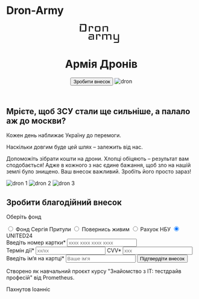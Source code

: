 # Dron-Army
<!DOCTYPE html>
<html lang="en">
<head>
    <meta charset="UTF-8" />
    <meta http-equiv="X-UA-Compatible" content="IE=edge">
    <meta name="viewport" content="width=device-width, initial-scale=1.0">
    <title>Армія Дронів Для ЗСУ</title>
    <link rel="stylesheet" href="./styles.css">
</head>
<body>
    <div class="container">
    <header class="header">
     <div class="header__container">
      <div class="header__content">    
        <a class="header__icon" href="">
            <svg width="115" height="50" viewBox="0 0 115 50" fill="none" xmlns="http://www.w3.org/2000/svg">
                <path d="M17.4553 17.1429C17.4553 17.9048 17.1644 18.5714 16.5825 19.1429C16.0007 19.7143 15.3219 20 14.5461 20H0V5.71428L2.90922 2.85714H0V0H14.5461C15.3219 0 16.0007 0.285714 16.5825 0.857142C17.1644 1.42857 17.4553 2.09524 17.4553 2.85714V17.1429ZM14.1305 17.1429V2.85714H3.32482V19.5918L5.81843 17.1429H14.1305Z" fill="#111111"/>
                <path d="M35.5226 11.4286H32.6134V8.16326H26.795V20H23.8858V5.71428H26.795V7.7551L28.873 5.71428H32.6134C33.4169 5.71428 34.0957 6 34.6499 6.57143C35.2317 7.11565 35.5226 7.78231 35.5226 8.57143V11.4286Z" fill="#111111"/>
                <path d="M54.6257 17.1429C54.6257 17.932 54.3348 18.6122 53.753 19.1837C53.1988 19.7279 52.52 20 51.7165 20H42.9889C42.1854 20 41.4927 19.7279 40.9109 19.1837C40.3567 18.6122 40.0797 17.932 40.0797 17.1429V8.57143C40.0797 7.78231 40.3567 7.11565 40.9109 6.57143C41.4927 6 42.1854 5.71428 42.9889 5.71428H51.7165C52.52 5.71428 53.1988 6 53.753 6.57143C54.3348 7.11565 54.6257 7.78231 54.6257 8.57143V17.1429ZM51.7165 17.551V8.16326H42.9889V17.551H51.7165Z" fill="#111111"/>
                <path d="M75 20H72.0908V8.16326H63.3631V20H60.4539V5.71428H63.3631V7.7551L65.4411 5.71428H72.0908C72.8943 5.71428 73.5731 6 74.1272 6.57143C74.7091 7.11565 75 7.78231 75 8.57143V20Z" fill="#111111"/>
                <path d="M37.4663 41.375H34.573V39.2804L32.0931 41.375H25.8933C25.0942 41.375 24.4053 41.1012 23.8266 40.5536C23.2755 39.9786 23 39.294 23 38.5V35.625C23 34.831 23.2755 34.1601 23.8266 33.6125C24.4053 33.0375 25.0942 32.75 25.8933 32.75H34.1597L31.6798 35.1732H25.8933V38.9107H34.573V29.4643H23L25.4799 27H34.573C35.3721 27 36.0472 27.2875 36.5983 27.8625C37.177 28.4101 37.4663 29.081 37.4663 29.875V41.375Z" fill="#111111"/>
                <path d="M54.8097 32.75H51.9165V29.4643H46.1299V41.375H43.2367V27H46.1299V29.0536L48.1966 27H51.9165C52.7156 27 53.3906 27.2875 53.9417 27.8625C54.5204 28.4101 54.8097 29.081 54.8097 29.875V32.75Z" fill="#111111"/>
                <path d="M83.7278 41.375H80.8345V29.4643H72.9814V41.375H70.0881V29.4643H62.235V41.375H59.3417V27H62.235V29.0536L64.3016 27H70.0881C71.769 27 72.7196 27.6982 72.9401 29.0946L75.048 27H80.8345C81.6336 27 82.3087 27.2875 82.8598 27.8625C83.4385 28.4101 83.7278 29.081 83.7278 29.875V41.375Z" fill="#111111"/>
                <path d="M104 47.125C104 47.919 103.711 48.5899 103.132 49.1375C102.581 49.7125 101.906 50 101.107 50H89.1204L91.6003 47.5357H101.107V39.3214L99.0401 41.375H92.427C91.6279 41.375 90.939 41.1012 90.3603 40.5536C89.8092 39.9786 89.5337 39.294 89.5337 38.5V27H92.427V38.9107H101.107V27H104V47.125Z" fill="#111111"/>
            </svg>
        </a>
        <h1>Армія Дронів</h1>
        <button class="button button__header">Зробити внесок</button>
        <img class="header__dron" src="./image/header_dron.png" alt="dron">
      </div>
     </div>
    </header>
    <main>
        <section class="main">
             <h2>Мрієте, щоб ЗСУ стали ще сильніше, а палало аж до москви?</h2>
             <p>Кожен день наближає Україну до перемоги. </p>
             <p>Наскільки довгим буде цей шлях – залежить від нас.</p>
             <p>Допоможіть зібрати кошти на дрони. Хлопці обіцяють – результат вам сподобається! Адже в кожного з нас єдине бажання, щоб зло на нашій землі було знищено. Ваш внесок важливий. Зробіть його просто зараз!</p>
             <div class="main__images">
                <img scr="./image/dron_1.png" alt="dron 1">
                <img scr="./image/dron_2.png" alt="dron 2">
                <img scr="./image/dron_3.png" alt="dron 3">
             </div>
        </section>
        <section class="pay">
            <h2>Зробити  благодійний внесок</h2>
            <form class="pay__form" action="/">
                <div class="pay__founds">
                    <p>Оберіть фонд</p>
                    <label>
                     <input type="radio" name="foundation" value="SerhiiPrytulaFoundation">
                     <span>Фонд Сергія Притули</span>
                    </label>
                    <label>
                     <input type="radio" name="foundation" value="ComeBackAliveFoundation">
                     <span>Повернись живим</span>
                    </label>
                    <label>
                     <input type="radio" name="foundation" value="NBUAccount">
                     <span>Рахуок НБУ</span>
                    </label>
                    <label>
                     <input type="radio" name="foundation" value="UNITED24Foundation" checked>
                     <span>UNITED24</span>
                    </label>
                </div>
                <div class="pay__card">
                    <div class="pay__first-card-col">
                        <label>
                            Введіть номер картки*
                            <input type="text" required name="cardNumber" placeholder="xxxx xxxx xxxx xxxx">
                        </label>
                        <div>
                            <label>
                                Термін дії*
                                <input type="text" required name="cardExpire" placeholder="xx/xx">
                            </label>
                            <label>
                                CVV*
                                <input type="text" required name="cardCVV" placeholder="xxx">
                            </label>
                        </div>
                    </div>
                    <div class="pay__second-card-col">
                        <label>
                            Введіть ім‘я на картці*
                            <input type="text" required name="cardOvner" placeholder="Ваше ім‘я">
                        </label>
                        <button class="button button__bottom" type="submit">Підтвердіти внесок</button>
                    </div>
                </div>
            </form>
        </section>
    </main>
    <footer>
        <p>Створено як навчальний проєкт курсу "Знайомство з IT: тестдрайв професій" від Prometheus.</p>
        <p>Пахнутов Іоанніс</p>
    </footer>
    </div>
</body>
</html>
